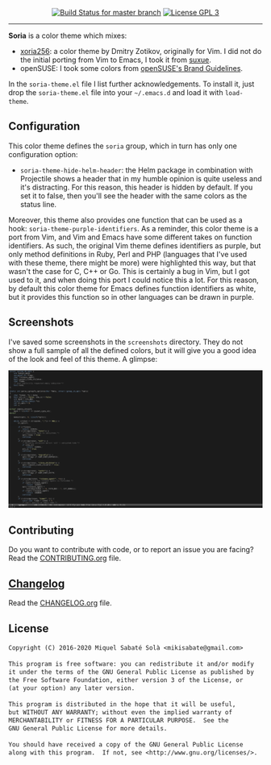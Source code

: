 <p align="center">
  <a href="https://travis-ci.org/mssola/soria" title="Travis CI status for the master branch"><img src="https://travis-ci.org/mssola/soria.svg?branch=master" alt="Build Status for master branch" /></a>
  <a href="http://www.gnu.org/licenses/gpl-3.0.txt" rel="nofollow"><img alt="License GPL 3" src="https://img.shields.io/badge/license-GPL_3-blue.svg" style="max-width:100%;"></a>
</p>

---

**Soria** is a color theme which mixes:

- [xoria256](http://www.vim.org/scripts/script.php?script_id=2140): a color
  theme by Dmitry Zotikov, originally for Vim. I did not do the initial porting
  from Vim to Emacs, I took it from [suxue](https://github.com/suxue/xoria256-emacs).
- openSUSE: I took some colors from [openSUSE's Brand Guidelines](http://opensuse.github.io/branding-guidelines/).

In the `soria-theme.el` file I list further acknowledgements. To install it,
just drop the `soria-theme.el` file into your `~/.emacs.d` and load it with
`load-theme`.

## Configuration

This color theme defines the `soria` group, which in turn has only one
configuration option:

- `soria-theme-hide-helm-header`: the Helm package in combination with
  Projectile shows a header that in my humble opinion is quite useless and it's
  distracting. For this reason, this header is hidden by default. If you set it
  to false, then you'll see the header with the same colors as the status line.

Moreover, this theme also provides one function that can be used as a hook:
`soria-theme-purple-identifiers`. As a reminder, this color theme is a port from
Vim, and Vim and Emacs have some different takes on function identifiers. As
such, the original Vim theme defines identifiers as purple, but only method
definitions in Ruby, Perl and PHP (languages that I've used with these theme,
there might be more) were highlighted this way, but that wasn't the case for C,
C++ or Go. This is certainly a bug in Vim, but I got used to it, and when doing
this port I could notice this a lot. For this reason, by default this color
theme for Emacs defines function identifiers as white, but it provides this
function so in other languages can be drawn in purple.

## Screenshots

I've saved some screenshots in the `screenshots` directory. They do not show a
full sample of all the defined colors, but it will give you a good idea of the
look and feel of this theme. A glimpse:

![Overview screenshot](screenshots/c.png)

## Contributing

Do you want to contribute with code, or to report an issue you are facing? Read
the [CONTRIBUTING.org](./CONTRIBUTING.org) file.

## [Changelog](https://pbs.twimg.com/media/DJDYCcLXcAA_eIo?format=jpg&name=small)

Read the [CHANGELOG.org](./CHANGELOG.org) file.

## License

```
Copyright (C) 2016-2020 Miquel Sabaté Solà <mikisabate@gmail.com>

This program is free software: you can redistribute it and/or modify
it under the terms of the GNU General Public License as published by
the Free Software Foundation, either version 3 of the License, or
(at your option) any later version.

This program is distributed in the hope that it will be useful,
but WITHOUT ANY WARRANTY; without even the implied warranty of
MERCHANTABILITY or FITNESS FOR A PARTICULAR PURPOSE.  See the
GNU General Public License for more details.

You should have received a copy of the GNU General Public License
along with this program.  If not, see <http://www.gnu.org/licenses/>.
```
